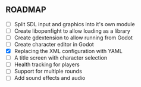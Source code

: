 ## ROADMAP

- [ ] Split SDL input and graphics into it's own module
- [ ] Create libopenfight to allow loading as a library
- [ ] Create gdextension to allow running from Godot
- [ ] Create character editor in Godot
- [x] Replacing the XML configuration with YAML
- [ ] A title screen with character selection
- [ ] Health tracking for players
- [ ] Support for multiple rounds
- [ ] Add sound effects and audio
